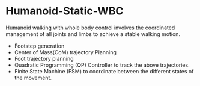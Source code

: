 # Humanoid-Static-WBC
Humanoid walking with whole body control involves the coordinated management of all joints and limbs to achieve a stable walking motion.
* Footstep generation
* Center of Mass(CoM) trajectory Planning
* Foot trajectory planning
* Quadratic Programming (QP) Controller to track the above trajectories.
* Finite State Machine (FSM) to coordinate between the different states of
the movement.
